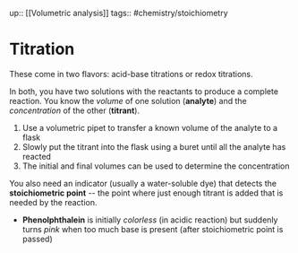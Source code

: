 up:: [[Volumetric analysis]]
tags:: #chemistry/stoichiometry 

# Titration

These come in two flavors: acid-base titrations or redox titrations.

In both, you have two solutions with the reactants to produce a complete reaction. You know the *volume* of one solution (**analyte**) and the *concentration* of the other (**titrant**).
1. Use a volumetric pipet to transfer a known volume of the analyte to a flask
2. Slowly put the titrant into the flask using a buret until all the analyte has reacted
3. The initial and final volumes can be used to determine the concentration

You also need an indicator (usually a water-soluble dye) that detects the **stoichiometric point** -- the point where just enough titrant is added that is needed by the reaction.
- **Phenolphthalein** is initially *colorless* (in acidic reaction) but suddenly turns *pink* when too much base is present (after stoichiometric point is passed)
